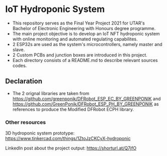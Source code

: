 # IoT Hydroponic System

- This repository serves as the Final Year Project 2021 for UTAR's Bachelor of Electronic Engineering with Honours degree programme.
- The main project objective is to develop an IoT NFT hydroponic system with online monitoring and automated regulating capabilites.
- 2 ESP32s are used as the system's microcontrollers, namely master and slave.
- 2 Custom PCBs and junction boxes are introduced in this project. 
- Each directory consists of a README.md to describe relevant sources codes.

## Declaration
- The 2 orignal libraries are taken from https://github.com/greenponik/DFRobot_ESP_EC_BY_GREENPONIK and https://github.com/GreenPonik/DFRobot_ESP_PH_BY_GREENPONIK as references to produce the Modified DFRobot ECPH library.
  
### Other resources
  3D hydroponic system prototype: https://www.tinkercad.com/things/1ZtoJzCKCyX-hydroponic
 
  LinkedIn post about the project output: https://shorturl.at/Q7jfO

